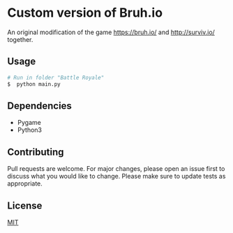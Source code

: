 # Custom version of Bruh.io
An original modification of the game https://bruh.io/ and http://surviv.io/ together. 

## Usage
```bash
# Run in folder "Battle Royale"
$  python main.py
```

## Dependencies
 - Pygame
 - Python3
 
 ## Contributing
Pull requests are welcome. For major changes, please open an issue first to discuss what you would like to change.
Please make sure to update tests as appropriate.

## License
[MIT](https://choosealicense.com/licenses/mit/)
